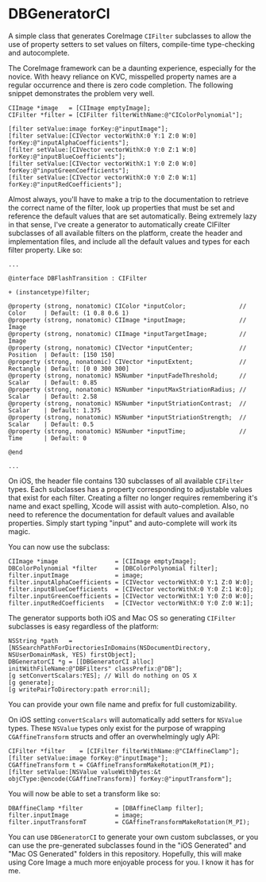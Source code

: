 DBGeneratorCI
=============

A simple class that generates CoreImage `CIFilter` subclasses to allow the use of property setters to set values on filters, compile-time type-checking and autocomplete.

The CoreImage framework can be a daunting experience, especially for the novice. With heavy reliance on KVC, misspelled property names are a regular occurrence and there is zero code completion. The following snippet demonstrates the problem very well. 
```objc
CIImage *image   = [CIImage emptyImage];
CIFilter *filter = [CIFilter filterWithName:@"CIColorPolynomial"];

[filter setValue:image forKey:@"inputImage"];
[filter setValue:[CIVector vectorWithX:0 Y:1 Z:0 W:0] forKey:@"inputAlphaCoefficients"];
[filter setValue:[CIVector vectorWithX:0 Y:0 Z:1 W:0] forKey:@"inputBlueCoefficients"];
[filter setValue:[CIVector vectorWithX:1 Y:0 Z:0 W:0] forKey:@"inputGreenCoefficients"];
[filter setValue:[CIVector vectorWithX:0 Y:0 Z:0 W:1] forKey:@"inputRedCoefficients"];
```
Almost always, you'll have to make a trip to the documentation to retrieve the correct name of the filter, look up properties that must be set and reference the default values that are set automatically. Being extremely lazy in that sense, I've create a generator to automatically create CIFilter subclasses of all available filters on the platform, create the header and implementation files, and include all the default values and types for each filter property. Like so:
```objc
...

@interface DBFlashTransition : CIFilter

+ (instancetype)filter;

@property (strong, nonatomic) CIColor *inputColor;               // Color     | Default: (1 0.8 0.6 1)
@property (strong, nonatomic) CIImage *inputImage;               // Image 
@property (strong, nonatomic) CIImage *inputTargetImage;         // Image 
@property (strong, nonatomic) CIVector *inputCenter;             // Position  | Default: [150 150]
@property (strong, nonatomic) CIVector *inputExtent;             // Rectangle | Default: [0 0 300 300]
@property (strong, nonatomic) NSNumber *inputFadeThreshold;      // Scalar    | Default: 0.85
@property (strong, nonatomic) NSNumber *inputMaxStriationRadius; // Scalar    | Default: 2.58
@property (strong, nonatomic) NSNumber *inputStriationContrast;  // Scalar    | Default: 1.375
@property (strong, nonatomic) NSNumber *inputStriationStrength;  // Scalar    | Default: 0.5
@property (strong, nonatomic) NSNumber *inputTime;               // Time      | Default: 0

@end

...
```
On iOS, the header file contains 130 subclasses of all available `CIFilter` types. Each subclasses has a property corresponding to adjustable values that exist for each filter. Creating a filter no longer requires remembering it's name and exact spelling, Xcode will assist with auto-completion. Also, no need to reference the documentation for default values and available properties. Simply start typing "input" and auto-complete will work its magic.

You can now use the subclass:
```objc
CIImage *image                = [CIImage emptyImage];
DBColorPolynomial *filter     = [DBColorPolynomial filter];
filter.inputImage             = image;
filter.inputAlphaCoefficients = [CIVector vectorWithX:0 Y:1 Z:0 W:0];
filter.inputBlueCoefficients  = [CIVector vectorWithX:0 Y:0 Z:1 W:0];
filter.inputGreenCoefficients = [CIVector vectorWithX:1 Y:0 Z:0 W:0];
filter.inputRedCoefficients   = [CIVector vectorWithX:0 Y:0 Z:0 W:1];
```
The generator supports both iOS and Mac OS so generating `CIFilter` subclasses is easy regardless of the platform:
```objc
NSString *path   = [NSSearchPathForDirectoriesInDomains(NSDocumentDirectory, NSUserDomainMask, YES) firstObject];
DBGeneratorCI *g = [[DBGeneratorCI alloc] initWithFileName:@"DBFilters" classPrefix:@"DB"];
[g setConvertScalars:YES]; // Will do nothing on OS X
[g generate];
[g writePairToDirectory:path error:nil];
```
You can provide your own file name and prefix for full customizability.

On iOS setting `convertScalars` will automatically add setters for `NSValue` types. These `NSValue` types only exist for the purpose of wrapping `CGAffineTransform` structs and offer an overwhelmingly ugly API:
```objc
CIFilter *filter    = [CIFilter filterWithName:@"CIAffineClamp"];
[filter setValue:image forKey:@"inputImage"];
CGAffineTransform t = CGAffineTransformMakeRotation(M_PI);
[filter setValue:[NSValue valueWithBytes:&t objCType:@encode(CGAffineTransform)] forKey:@"inputTransform"];
```
You will now be able to set a transform like so:
```objc
DBAffineClamp *filter         = [DBAffineClamp filter];
filter.inputImage             = image;
filter.inputTransformT        = CGAffineTransformMakeRotation(M_PI);
```

You can use `DBGeneratorCI` to generate your own custom subclasses, or you can use the pre-generated subclasses found in the "iOS Generated" and "Mac OS Generated" folders in this repository. Hopefully, this will make using Core Image a much more enjoyable process for you. I know it has for me.
